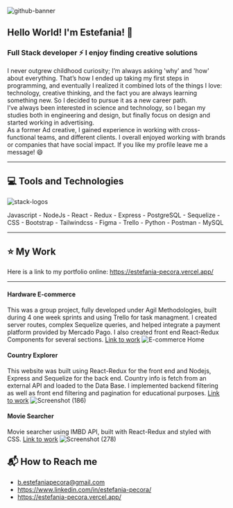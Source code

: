 


![github-banner](https://user-images.githubusercontent.com/77625247/127877586-9f8147d4-673e-4213-91d8-328a63b53b34.jpg)

## Hello World! I'm Estefania! :raising_hand:

### Full Stack developer :zap: I enjoy finding creative solutions
I never outgrew childhood curiosity; I’m always asking 'why' and 'how' about everything. That’s how I ended up taking my first steps in programming, and eventually I realized it combined lots of the things I love: technology, creative thinking, and the fact you are always learning something new. So I decided to pursue it as a new career path.<br/>
I’ve always been interested in science and technology, so I began my studies both in engineering and design, but finally focus on design and started working in advertising.<br/>
As a former Ad creative, I gained experience in working with cross-functional teams, and different clients. I overall enjoyed working with brands or companies that have social impact. If you like my profile leave me a message! :smile:

- - -
## :computer: Tools and Technologies
![stack-logos](https://user-images.githubusercontent.com/77625247/127882351-b3a67430-e04b-41dd-ae66-a43197f64fd5.jpg)

Javascript - NodeJs - React - Redux - Express - PostgreSQL - Sequelize - CSS - Bootstrap - Tailwindcss - Figma - Trello - Python - Postman - MySQL
- - -
## :star: My Work

Here is a link to my portfolio online:
https://estefania-pecora.vercel.app/

- - -
#### Hardware E-commerce
This was a group project, fully developed under Agil Methodologies, built during 4 one week sprints and using Trello for task managment. I created server routes, complex Sequelize queries, and helped integrate a payment platform provided by Mercado Pago. I also created front end React-Redux  Components for several sections. 
[Link to work](https://hardwarestore.vercel.app)
![E-commerce Home](https://user-images.githubusercontent.com/77625247/127784466-a965fbc8-ff72-41ba-a93c-d49238223763.png)

#### Country Explorer
This website was built using React-Redux for the front end and Nodejs, Express and Sequelize for the back end. Country info is fetch from an external API and loaded to the Data Base. I implemented backend filtering as well as front end filtering and pagination for educational purposes.
[Link to work](https://github.com/estePecora/Countries-App)
![Screenshot (186)](https://user-images.githubusercontent.com/77625247/127819295-ca797760-1a70-4403-adfa-16100c5e5c74.png)

#### Movie Searcher
Movie searcher using IMBD API, built with React-Redux and styled with CSS.
[Link to work](https://github.com/estePecora/MovieSearcher)
![Screenshot (278)](https://user-images.githubusercontent.com/77625247/127820564-0d240195-3a47-4342-84c1-8fa983adf68d.png)



## :mailbox_with_mail: How to Reach me
- b.estefaniapecora@gmail.com
- https://www.linkedin.com/in/estefania-pecora/
- https://estefania-pecora.vercel.app/






